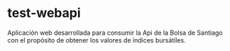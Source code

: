 # test-webapi
Aplicación web desarrollada para consumir la Api de la Bolsa de Santiago con el propósito de obtener los valores de índices bursátiles.
